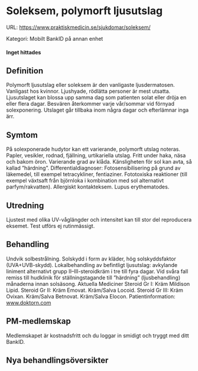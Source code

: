 # Soleksem, polymorft ljusutslag

URL: https://www.praktiskmedicin.se/sjukdomar/soleksem/



Kategori: Mobilt BankID på annan enhet

#### Inget hittades

## Definition

Polymorft ljusutslag eller soleksem är den vanligaste ljusdermatosen. Vanligast hos kvinnor. Ljushyade, rödlätta personer är mest utsatta. Ljusutslaget kan blossa upp samma dag som patienten solat eller dröja en eller flera dagar. Besvären återkommer varje vår/sommar vid förnyad solexponering. Utslaget går tillbaka inom några dagar och efterlämnar inga ärr.

## Symtom

På solexponerade hudytor kan ett varierande, polymorft utslag noteras. Papler, vesikler, rodnad, fjällning, urtikariella utslag. Fritt under haka, näsa och bakom öron. Varierande grad av klåda. Känsligheten för sol kan avta, så kallad ”härdning”.
Differentialdiagnoser: Fotosensibilisering på grund av läkemedel, till exempel tetracykliner, fentiaziner. Fototoxiska reaktioner (till exempel växtsaft från björnloka i kombination med sol alternativt parfym/rakvatten). Allergiskt kontakteksem. Lupus erythematodes.

## Utredning

Ljustest med olika UV-våglängder och intensitet kan till stor del reproducera eksemet. Test utförs ej rutinmässigt.

## Behandling

Undvik solbestrålning. Solskydd i form av kläder, hög solskyddsfaktor (UVA+UVB-skydd). Lokalbehandling av befintligt ljusutslag: avkylande liniment alternativt grupp II–III-steroidkräm i tre till fyra dagar. Vid svåra fall remiss till hudklinik för ställningstagande till ”härdning” (ljusbehandling) månaderna innan solsäsong.
Aktuella Mediciner
Steroid Gr I: Kräm Mildison Lipid.
Steroid Gr II: Kräm Emovat. Kräm/Salva Locoid.
Steroid Gr III: Kräm Ovixan. Kräm/Salva Betnovat. Kräm/Salva Elocon.
Patientinformation: www.doktorn.com

## PM-medlemskap

Medlemskapet är kostnadsfritt och du loggar in smidigt och tryggt med ditt BankID.

## Nya behandlingsöversikter

